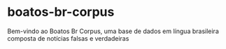 # boatos-br-corpus
Bem-vindo ao Boatos Br Corpus, uma base de dados em língua brasileira composta de notícias falsas e verdadeiras
